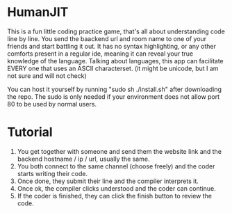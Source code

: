 # HumanJIT
This is a fun little coding practice game, that's all about understanding code line by line. You send the baackend url and room name to one of your friends and start battling it out. It has no syntax highlighting, or any other comforts present in a regular ide, meaning it can reveal your true knowledge of the language. Talking about languages, this app can facilitate EVERY one that uses an ASCII characterset. (it might be unicode, but I am not sure and will not check)

You can host it yourself by running "sudo sh ./install.sh" after downloading the repo. The sudo is only needed if your environment does not allow port 80 to be used by normal users.


# Tutorial

1. You get together with someone and send them the website link and the backend hostname / ip / url, usually the same.   
1. You both connect to the same channel (choose freely) and the coder starts writing their code.   
1. Once done, they submit their line and the compiler interprets it.   
1. Once ok, the compiler clicks understood and the coder can continue.   
1. If the coder is finished, they can click the finish button to review the code.   

